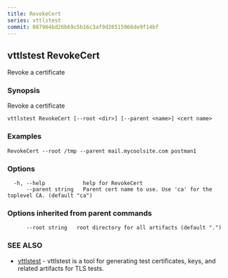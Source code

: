 ```yaml
---
title: RevokeCert
series: vttlstest
commit: 087964bd26b69c5b16c3af9d26515966de9f14bf
---
```

## vttlstest RevokeCert

Revoke a certificate

### Synopsis

Revoke a certificate

```
vttlstest RevokeCert [--root <dir>] [--parent <name>] <cert name>
```

### Examples

```
RevokeCert --root /tmp --parent mail.mycoolsite.com postman1
```

### Options

```
  -h, --help            help for RevokeCert
      --parent string   Parent cert name to use. Use 'ca' for the toplevel CA. (default "ca")
```

### Options inherited from parent commands

```
      --root string   root directory for all artifacts (default ".")
```

### SEE ALSO

* [vttlstest](../)	 - vttlstest is a tool for generating test certificates, keys, and related artifacts for TLS tests.

